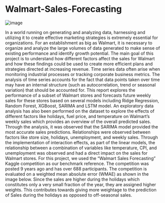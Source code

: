 # Walmart-Sales-Forecasting
![image](https://user-images.githubusercontent.com/98642342/211175495-ca088645-32e7-4bae-9f74-20babbd65a2d.png)

In a world running on generating and analyzing data, harnessing and utilizing it to create effective marketing strategies is extremely essential for organizations. For an establishment as big as Walmart, it is necessary to organize and analyze the large volumes of data generated to make sense of existing performance and identify growth potential. The main goal of this project is to understand how different factors affect the sales for Walmart and how these findings could be used to create more efficient plans and strategies directed at increasing revenue.
Time series data often arise when monitoring industrial processes or tracking corporate business metrics. The analysis of time series accounts for the fact that data points taken over time may have an internal structure (such as autocorrelation, trend or seasonal variation) that should be accounted for.
This report explores the performance of a subset of Walmart stores and forecasts future weekly sales for these stores based on several models including Ridge Regression, Random Forest, XGBoost, SARIMA and LSTM model. An exploratory data analysis has also been performed on the dataset to explore the effects of different factors like holidays, fuel price, and temperature on Walmart’s weekly sales which provides an overview of the overall predicted sales.
Through the analysis, it was observed that the SARIMA model provided the most accurate sales predictions. Relationships were observed between factors like store size, holidays, unemployment, and weekly sales. Through the implementation of interaction effects, as part of the linear models, the relationship between a combination of variables like temperature, CPI, and unemployment was observed and had a direct impact on the sales for Walmart stores.
For this project, we used the “Walmart Sales Forecasting” Kaggle competition as our benchmark reference. The competition was posted 9 years ago and has over 688 participants. The competition is evaluated on a weighted mean absolute error (WMAE) as shown in the image below. Since the sales are higher during the holidays which constitutes only a very small fraction of the year, they are assigned higher weights. This contributes towards giving more weightage to the prediction of Sales during the holidays as opposed to off-seasonal sales.
